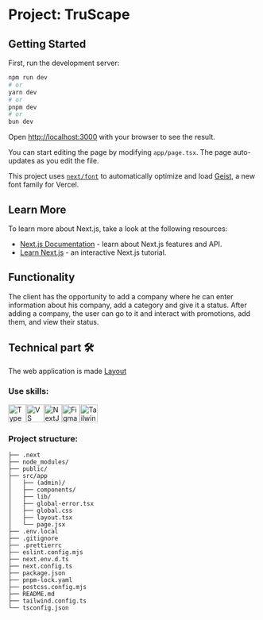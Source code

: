 # Project: TruScape

## Getting Started

First, run the development server:

```bash
npm run dev
# or
yarn dev
# or
pnpm dev
# or
bun dev
```

Open [http://localhost:3000](http://localhost:3000) with your browser to see the result.

You can start editing the page by modifying `app/page.tsx`. The page auto-updates as you edit the file.

This project uses [`next/font`](https://nextjs.org/docs/app/building-your-application/optimizing/fonts) to automatically optimize and load [Geist](https://vercel.com/font), a new font family for Vercel.

## Learn More

To learn more about Next.js, take a look at the following resources:

- [Next.js Documentation](https://nextjs.org/docs) - learn about Next.js features and API.
- [Learn Next.js](https://nextjs.org/learn) - an interactive Next.js tutorial.


## Functionality
The client has the opportunity to add a company where he can enter information about his company, add a category and give it a status. After adding a company, the user can go to it and interact with promotions, add them, and view their status.

## Technical part 🛠️
The web application is made [Layout]([https://www.figma.com/design/fJF13s2UlxPIwTMcPVrSiz/TaskPro?node-id=0-1&node-type=canvas&t=c8xIKG0vKg6aodLs-0](https://www.figma.com/design/dPmdjAc0qKNMCKwWiC33QZ/CRM?t=kd8c8KMmqPyTerc3-0))

### Use skills:   
<p align="left">
<a href="https://www.typescriptlang.org/" target="_blank" rel="noreferrer"><img src="https://raw.githubusercontent.com/danielcranney/readme-generator/main/public/icons/skills/typescript-colored.svg" width="36" height="36" alt="TypeScript" /></a><a href="https://code.visualstudio.com/" target="_blank" rel="noreferrer"><img src="https://raw.githubusercontent.com/danielcranney/readme-generator/main/public/icons/skills/visualstudiocode.svg" width="36" height="36" alt="VS Code" /></a><a href="https://nextjs.org/docs" target="_blank" rel="noreferrer"><img src="https://raw.githubusercontent.com/danielcranney/readme-generator/main/public/icons/skills/nextjs-colored.svg" width="36" height="36" alt="NextJs" /></a><a href="https://www.figma.com/" target="_blank" rel="noreferrer"><img src="https://raw.githubusercontent.com/danielcranney/readme-generator/main/public/icons/skills/figma-colored.svg" width="36" height="36" alt="Figma" /></a><a href="https://tailwindcss.com/" target="_blank" rel="noreferrer"><img src="https://raw.githubusercontent.com/danielcranney/readme-generator/main/public/icons/skills/tailwindcss-colored.svg" width="36" height="36" alt="TailwindCSS" /></a>
</p>

### Project structure:
```
├── .next
├── node_modules/
├── public/
├── src/app
│   ├── (admin)/
│   ├── components/
│   ├── lib/
│   ├── global-error.tsx
│   ├── global.css
│   ├── layout.tsx
│   └── page.jsx
├── .env.local
├── .gitignore
├── .prettierrc
├── eslint.config.mjs
├── next.env.d.ts
├── next.config.ts
├── package.json
├── pnpm-lock.yaml
├── postcss.config.mjs
├── README.md
├── tailwind.config.ts
└── tsconfig.json
```
